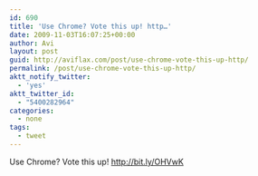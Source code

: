 ```yaml
---
id: 690
title: 'Use Chrome? Vote this up! http…'
date: 2009-11-03T16:07:25+00:00
author: Avi
layout: post
guid: http://aviflax.com/post/use-chrome-vote-this-up-http/
permalink: /post/use-chrome-vote-this-up-http/
aktt_notify_twitter:
  - 'yes'
aktt_twitter_id:
  - "5400282964"
categories:
  - none
tags:
  - tweet
---
```

Use Chrome? Vote this up! <a href="http://bit.ly/OHVwK" rel="nofollow">http://bit.ly/OHVwK</a>